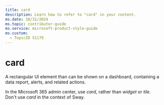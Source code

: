 ```yaml
---
title: card
description: Learn how to refer to "card" in your content.
ms.date: 10/31/2024
ms.topic: contributor-guide
ms.service: microsoft-product-style-guide
ms.custom:
  - TopicID 51179
---
```



# card

A rectangular UI element than can be shown on a dashboard, containing a data report, alerts, and related actions.

In the Microsoft 365 admin center, use *card,* rather than *widget* or *tile.* ​ ​Don't use *card* in the context of Sway.